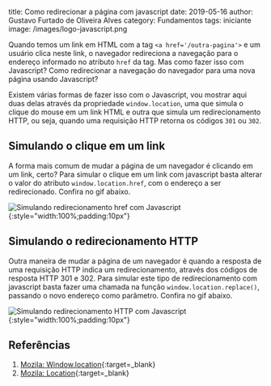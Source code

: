 title: Como redirecionar a página com javascript
date: 2019-05-16
author: Gustavo Furtado de Oliveira Alves
category: Fundamentos
tags: iniciante
image: /images/logo-javascript.png

Quando temos um link em HTML com a tag `<a href='/outra-pagina'>` e um usuário clica neste link,
o navegador redireciona a navegação para o endereço informado no atributo `href` da tag.
Mas como fazer isso com Javascript? Como redirecionar a navegação do navegador para uma nova página usando Javascript?

Existem várias formas de fazer isso com o Javascript, vou mostrar aqui duas delas através da propriedade `window.location`,
uma que simula o clique do mouse em um link HTML e outra que simula um redirecionamento HTTP, ou seja,
quando uma requisição HTTP retorna os códigos `301` ou `302`.

## Simulando o clique em um link

A forma mais comum de mudar a página de um navegador é clicando em um link, certo?
Para simular o clique em um link com javascript basta alterar o valor do atributo `window.location.href`, com o endereço a ser redirecionado.
Confira no gif abaixo.

![Simulando redirecionamento href com Javascript](/images/redirect-href.gif){:style="width:100%;padding:10px"}

## Simulando o redirecionamento HTTP

Outra maneira de mudar a página de um navegador é quando a resposta de uma requisição HTTP indica um redirecionamento,
através dos códigos de resposta HTTP 301 e 302.
Para simular este tipo de redirecionamento com javascript basta fazer uma chamada na função `window.location.replace()`,
passando o novo endereço como parâmetro.
Confira no gif abaixo.

![Simulando redirecionamento HTTP com Javascript](/images/redirect-http.gif){:style="width:100%;padding:10px"}

## Referências

1. [Mozila: Window.location](https://developer.mozilla.org/pt-BR/docs/Web/API/Window/location){:target=\_blank}
2. [Mozila: Location](https://developer.mozilla.org/pt-BR/docs/Web/API/Location){:target=\_blank}